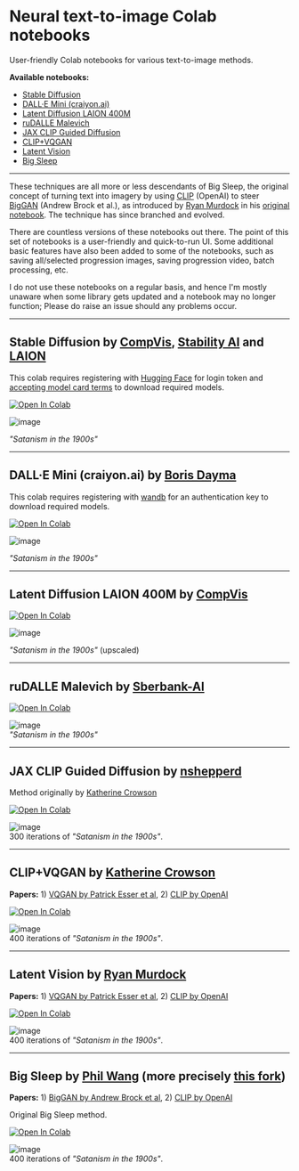 # Neural text-to-image Colab notebooks

User-friendly Colab notebooks for various text-to-image methods.

**Available notebooks:**

- [Stable Diffusion](#stable-diffusion-by-compvis-stability-ai-and-laion)
- [DALL·E Mini (craiyon.ai)](#dalle-mini-craiyonai-by-boris-dayma)
- [Latent Diffusion LAION 400M](#latent-diffusion-laion-400m-by-compvis)
- [ruDALLE Malevich](#rudalle-malevich-by-sberbank-ai)
- [JAX CLIP Guided Diffusion](#jax-clip-guided-diffusion-by-nshepperd)
- [CLIP+VQGAN](#clipvqgan-by-katherine-crowson)
- [Latent Vision](#latent-vision-by-ryan-murdock)
- [Big Sleep](#big-sleep-by-phil-wang-more-precisely-this-fork)

---

These techniques are all more or less descendants of Big Sleep, the original concept of turning text into imagery by using [CLIP](https://github.com/openai/CLIP) (OpenAI) to steer [BigGAN](https://arxiv.org/abs/1809.11096) (Andrew Brock et al.), as introduced by [Ryan Murdock](https://github.com/rynmurdock) in his [original notebook](https://colab.research.google.com/drive/1NCceX2mbiKOSlAd_o7IU7nA9UskKN5WR?usp=sharing). The technique has since branched and evolved.

There are countless versions of these notebooks out there. The point of this set of notebooks is a user-friendly and quick-to-run UI. Some additional basic features have also been added to some of the notebooks, such as saving all/selected progression images, saving progression video, batch processing, etc. 

I do not use these notebooks on a regular basis, and hence I'm mostly unaware when some library gets updated and a notebook may no longer function; Please do raise an issue should any problems occur.

---

## Stable Diffusion by [CompVis](https://github.com/CompVis), [Stability AI](https://stability.ai) and [LAION](https://laion.ai)

This colab requires registering with [Hugging Face](https://huggingface.co) for login token and [accepting model card terms](https://huggingface.co/CompVis/stable-diffusion-v1-4) to download required models.

[![Open In Colab](https://colab.research.google.com/assets/colab-badge.svg)](https://colab.research.google.com/github/olaviinha/NeuralTextToImage/blob/main/Stable_Diffusion.ipynb)

![image](https://user-images.githubusercontent.com/50331907/186525426-33e89d0a-e5f1-4f7f-b347-64e3aec567ab.png)

_"Satanism in the 1900s"_

---

## DALL·E Mini (craiyon.ai) by [Boris Dayma](https://github.com/borisdayma)

This colab requires registering with [wandb](https://wandb.ai/) for an authentication key to download required models.

[![Open In Colab](https://colab.research.google.com/assets/colab-badge.svg)](https://colab.research.google.com/github/olaviinha/NeuralTextToImage/blob/main/dalle_mini.ipynb)

![image](https://user-images.githubusercontent.com/50331907/179073528-935fe0d2-363e-438b-9706-3e4548dd7569.png)

_"Satanism in the 1900s"_

---

## Latent Diffusion LAION 400M by [CompVis](https://github.com/CompVis)

[![Open In Colab](https://colab.research.google.com/assets/colab-badge.svg)](https://colab.research.google.com/github/olaviinha/NeuralTextToImage/blob/main/LAION_400M.ipynb)

![image](https://user-images.githubusercontent.com/50331907/163890889-a31370e6-e08d-4389-86af-947fe70a7140.png)

_"Satanism in the 1900s"_ (upscaled)

---

## ruDALLE Malevich by [Sberbank-AI](https://github.com/sberbank-ai)

[![Open In Colab](https://colab.research.google.com/assets/colab-badge.svg)](https://colab.research.google.com/github/olaviinha/NeuralTextToImage/blob/main/ruDalle.ipynb)

![image](https://user-images.githubusercontent.com/50331907/159492943-572f7a52-83a9-4310-befb-ceb8473af77d.png)
<br>
_"Satanism in the 1900s"_

---

## JAX CLIP Guided Diffusion by [nshepperd](https://github.com/nshepperd)<br>
Method originally by [Katherine Crowson](https://github.com/crowsonkb)<br>

[![Open In Colab](https://colab.research.google.com/assets/colab-badge.svg)](https://colab.research.google.com/github/olaviinha/NeuralTextToImage/blob/main/JAX_CLIP_Guided_diffusion_nshepperd.ipynb)

![image](https://user-images.githubusercontent.com/50331907/144711796-3933dbb1-d8a0-4656-812f-050ccb444118.png)
<br>
300 iterations of _"Satanism in the 1900s"_.

---

## CLIP+VQGAN by [Katherine Crowson](https://github.com/crowsonkb)<br>
**Papers:** 1) [VQGAN by Patrick Esser et al](https://arxiv.org/abs/2012.09841), 2) [CLIP by OpenAI](https://arxiv.org/abs/2103.00020)

[![Open In Colab](https://colab.research.google.com/assets/colab-badge.svg)](https://colab.research.google.com/github/olaviinha/NeuralTextToImage/blob/main/CLIP%2BVQGAN_crowsonkb.ipynb)

![image](https://user-images.githubusercontent.com/50331907/126226554-f53ae66d-21d9-428f-9c16-0a17bf8c0ef9.png)<br>
400 iterations of _"Satanism in the 1900s"_.

---

## Latent Vision by [Ryan Murdock](https://github.com/rynmurdock)<br>
**Papers:** 1) [VQGAN by Patrick Esser et al](https://arxiv.org/abs/2012.09841), 2) [CLIP by OpenAI](https://arxiv.org/abs/2103.00020)

[![Open In Colab](https://colab.research.google.com/assets/colab-badge.svg)](https://colab.research.google.com/github/olaviinha/NeuralTextToImage/blob/main/LatentVision_rynmurdock.ipynb)

![image](https://user-images.githubusercontent.com/50331907/126967558-b68857b7-0792-4135-b535-687539a3d240.png)<br>
400 iterations of _"Satanism in the 1900s"_.

---

## Big Sleep by [Phil Wang](https://github.com/lucidrains) (more precisely [this fork](https://github.com/olaviinha/big-sleep))<br>
**Papers:** 1) [BigGAN by Andrew Brock et al](https://arxiv.org/abs/1809.11096), 2) [CLIP by OpenAI](https://arxiv.org/abs/2103.00020)

Original Big Sleep method.

[![Open In Colab](https://colab.research.google.com/assets/colab-badge.svg)](https://colab.research.google.com/github/olaviinha/NeuralTextToImage/blob/main/BigSleep_lucidrains.ipynb)

![image](https://user-images.githubusercontent.com/50331907/126226982-815e6fa6-6d5b-4d99-b1b1-902261a88212.png)<br>
400 iterations of _"Satanism in the 1900s"_.

